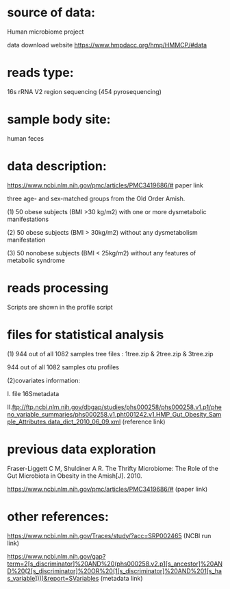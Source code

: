 
# source of data: 
Human microbiome project 

data download website https://www.hmpdacc.org/hmp/HMMCP/#data


# reads type: 
16s rRNA V2 region sequencing (454 pyrosequencing) 


# sample body site:
human feces


# data description:
https://www.ncbi.nlm.nih.gov/pmc/articles/PMC3419686/# paper link

three age- and sex-matched groups from the Old Order Amish.

(1)	50 obese subjects (BMI >30 kg/m2) with one or more dysmetabolic manifestations

(2)	50 obese subjects (BMI > 30kg/m2) without any dysmetabolism manifestation

(3)	50 nonobese subjects (BMI < 25kg/m2) without any features of metabolic syndrome 


# reads processing
Scripts are shown in the profile script


# files for statistical analysis
(1) 944 out of all 1082 samples tree files : 1tree.zip & 2tree.zip & 3tree.zip

944 out of all 1082 samples otu profiles

(2)covariates information:

I. file 16Smetadata

II.ftp://ftp.ncbi.nlm.nih.gov/dbgap/studies/phs000258/phs000258.v1.p1/pheno_variable_summaries/phs000258.v1.pht001242.v1.HMP_Gut_Obesity_Sample_Attributes.data_dict_2010_06_09.xml  (reference link)

# previous data exploration 
Fraser-Liggett C M, Shuldiner A R. The Thrifty Microbiome: The Role of the Gut Microbiota in Obesity in the Amish[J]. 2010.

https://www.ncbi.nlm.nih.gov/pmc/articles/PMC3419686/#  (paper link)

# other references:

https://www.ncbi.nlm.nih.gov/Traces/study/?acc=SRP002465 (NCBI run link)

https://www.ncbi.nlm.nih.gov/gap?term=2[s_discriminator]%20AND%20(phs000258.v2.p1[s_ancestor]%20AND%20(2[s_discriminator]%20OR%20(1[s_discriminator]%20AND%201[s_has_variable])))&report=SVariables (metadata link)


